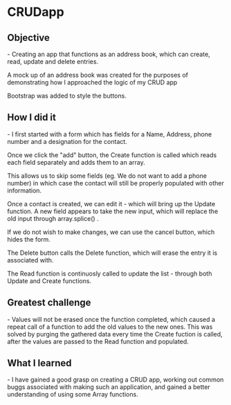 # CRUDapp

<h2><b>Objective</b></h2> - Creating an app that functions as an address book, which can create, read, update and delete entries.

A mock up of an address book was created for the purposes of demonstrating how I approached the logic of my CRUD app

Bootstrap was added to style the buttons.
  
<h2><b>How I did it</b></h2> - I first started with a form which has fields for a Name, Address, phone number and a designation for the contact.

Once we click the "add" button, the Create function is called which reads each field separately and adds them to an array. 

This allows us to skip some fields (eg. We do not want to add a phone number) in which case the contact will still be properly populated with other information.

Once a contact is created, we can edit it - which will bring up the Update function. A new field appears to take the new input, which will replace the old input through array.splice() .

If we do not wish to make changes, we can use the cancel button, which hides the form.

The Delete button calls the Delete function, which will erase the entry it is associated with.

The Read function is continuosly called to update the list - through both Update and Create functions.

<h2><b>Greatest challenge</b></h2> - Values will not be erased once the function completed, which caused a repeat call of a function to add the old values to the new ones. This was solved by purging the gathered data every time the Create fuction is called, after the values are passed to the Read function and populated.

<h2><b>What I learned</b></h2> - I have gained a good grasp on creating a CRUD app, working out common buggs associated with making such an application, and gained a better understanding of using some Array functions.

